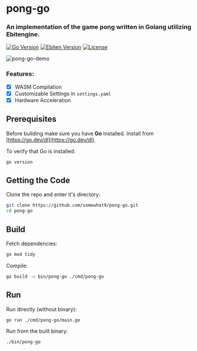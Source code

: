 # pong-go
### An implementation of the game pong written in Golang utilizing Ebitengine.

[![Go Version](https://img.shields.io/badge/go-%3E%3D1.20-blue)](https://golang.org)
[![Ebiten Version](https://img.shields.io/badge/ebiten-%3E%3Dv2.8-green)](https://ebiten.org/)
[![License](https://img.shields.io/badge/license-MIT-lightgrey)](/LICENSE)

![pong-go-demo](https://github.com/user-attachments/assets/12a43c3e-4ee6-4afa-b156-76ab0feb8852)

### Features:
- [x] WASM Compilation
- [x] Customizable Settings in `settings.yaml`
- [x] Hardware Acceleration

## Prerequisites

Before building make sure you have **Go** installed. 
Install from [https://go.dev/dl](https://go.dev/dl).

To verify that Go is installed:
```bash
go version
```

## Getting the Code

Clone the repo and enter it's directory:
```bash
git clone https://github.com/somewhat9/pong-go.git
cd pong-go
```

## Build

Fetch dependencies:
```bash
go mod tidy
```

Compile:
```bash
go build -o bin/pong-go ./cmd/pong-go
```

## Run

Run directly (without binary):
```bash
go run ./cmd/pong-go/main.go
```

Run from the built binary:
```bash
./bin/pong-go
```
